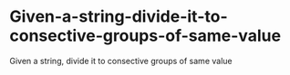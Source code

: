 # Given-a-string-divide-it-to-consective-groups-of-same-value
Given a string, divide it to consective groups of same value
